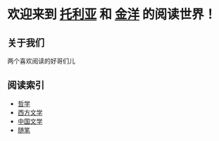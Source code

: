 # 欢迎来到 [托利亚](github.com.Tolia-GH) 和 [金洋](github.com.golden-sea) 的阅读世界！

## 关于我们
两个喜欢阅读的好哥们儿

## 阅读索引

- [哲学](哲学/README.md)
- [西方文学]()
- [中国文学]()
- [随笔]()
